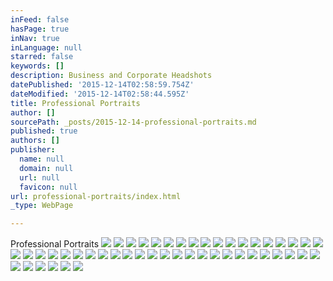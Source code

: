 ```yaml
---
inFeed: false
hasPage: true
inNav: true
inLanguage: null
starred: false
keywords: []
description: Business and Corporate Headshots
datePublished: '2015-12-14T02:58:59.754Z'
dateModified: '2015-12-14T02:58:44.595Z'
title: Professional Portraits
author: []
sourcePath: _posts/2015-12-14-professional-portraits.md
published: true
authors: []
publisher:
  name: null
  domain: null
  url: null
  favicon: null
url: professional-portraits/index.html
_type: WebPage

---
```

Professional Portraits
![](https://s3-us-west-2.amazonaws.com/the-grid-img/p/e4249eb4e62cff75652d5540ca1c0713abff38c5.jpg)
![](https://s3-us-west-2.amazonaws.com/the-grid-img/p/e8289bd1df66229c672c878fe3a04b65c0011a4d.jpg)
![](https://s3-us-west-2.amazonaws.com/the-grid-img/p/50d88cdd145c06921d399d1419d9433c15f66b61.jpg)
![](https://s3-us-west-2.amazonaws.com/the-grid-img/p/26b234b2fea7ef136e94cf6f4b3ea6cfca954493.jpg)
![](https://s3-us-west-2.amazonaws.com/the-grid-img/p/b56fe48c91aa33ce8cea5893979e42743bff8aa9.jpg)
![](https://s3-us-west-2.amazonaws.com/the-grid-img/p/b8ec168bbe52c58766d0c6a23042cd3efc722683.jpg)
![](https://s3-us-west-2.amazonaws.com/the-grid-img/p/1d9a34361c6042532d7b9d0250937ae3c9c045e7.jpg)
![](https://s3-us-west-2.amazonaws.com/the-grid-img/p/4534f88f52a81d90e51d5901525900105ab243d6.jpg)
![](https://s3-us-west-2.amazonaws.com/the-grid-img/p/ed20c702a2f5301a7cba9446626e0ca0b00d9e3c.jpg)
![](https://s3-us-west-2.amazonaws.com/the-grid-img/p/ac87c2240935c3039080305d4909c503b25ca939.jpg)
![](https://s3-us-west-2.amazonaws.com/the-grid-img/p/f4bdb74a59e191cdfcb6a16e64d7e7c3292624d9.jpg)
![](https://s3-us-west-2.amazonaws.com/the-grid-img/p/eb8b4b50c3321e2d99df5a6026fc92cea4c87042.jpg)
![](https://s3-us-west-2.amazonaws.com/the-grid-img/p/7f3fa7a736a818a8624100174aa2f49e19a06f59.jpg)
![](https://s3-us-west-2.amazonaws.com/the-grid-img/p/45befb50fbaf62e4e56ed99e2fea1ab677d3617a.jpg)
![](https://s3-us-west-2.amazonaws.com/the-grid-img/p/106f591b3a1e4662f2a65f639c87e339992beea7.jpg)
![](https://s3-us-west-2.amazonaws.com/the-grid-img/p/7652635c8172b73d655f491c3f83c10d67dfd445.jpg)
![](https://s3-us-west-2.amazonaws.com/the-grid-img/p/43b11b120141bf544c1ec0037b1bdcf1cb42beec.jpg)
![](https://s3-us-west-2.amazonaws.com/the-grid-img/p/ee7ad4190ad627ead377fcf70741771d5fb9ffd2.jpg)
![](https://s3-us-west-2.amazonaws.com/the-grid-img/p/648c9e1347468b3ec7f347f86c05a46c161b6208.jpg)
![](https://s3-us-west-2.amazonaws.com/the-grid-img/p/2af05545f068f85439f6347d6d6d07760b82e75d.jpg)
![](https://s3-us-west-2.amazonaws.com/the-grid-img/p/7734ed3ddc9571b32d892fcc50a65f0835163e50.jpg)
![](https://s3-us-west-2.amazonaws.com/the-grid-img/p/f32145d66dae614aaa7799b0ca55ccfe5e161e4a.jpg)
![](https://s3-us-west-2.amazonaws.com/the-grid-img/p/4b9c9f287e9a2eca7209f8cfa2b1a68fce92a1fe.jpg)
![](https://s3-us-west-2.amazonaws.com/the-grid-img/p/424116cd39ce572a464a2409248eebd43d7aabfa.jpg)
![](https://s3-us-west-2.amazonaws.com/the-grid-img/p/6114e460050a17409bf28f1cb9f0fb421365309b.jpg)
![](https://s3-us-west-2.amazonaws.com/the-grid-img/p/20caa5cd6ef6d07f8b73a3df1d8c2dc45d33e9a5.jpg)
![](https://s3-us-west-2.amazonaws.com/the-grid-img/p/e8ffcf51252c990be3ef6eb309f45641451ad3eb.jpg)
![](https://s3-us-west-2.amazonaws.com/the-grid-img/p/b40aa9fd3338b67e104c196112f23b91aad9e0be.jpg)
![](https://s3-us-west-2.amazonaws.com/the-grid-img/p/3e30398f61d1dd4e9a7d83dc4ec4cc581f9769bc.jpg)
![](https://s3-us-west-2.amazonaws.com/the-grid-img/p/cbe8976a355a919ba8ba2a98c56ea9fabedb7f45.jpg)
![](https://s3-us-west-2.amazonaws.com/the-grid-img/p/5dde1d1b76d419ce84520e49fe0e877c938fa4c0.jpg)
![](https://s3-us-west-2.amazonaws.com/the-grid-img/p/2999af8f09478ff103cd4fdc5a12a0a6419cdcef.jpg)
![](https://s3-us-west-2.amazonaws.com/the-grid-img/p/03bfe0ff7aeb49ebe79a5daa241ea7b66a46593e.jpg)
![](https://s3-us-west-2.amazonaws.com/the-grid-img/p/756af0b8b20459118d7e784200853210abd2bff0.jpg)
![](https://s3-us-west-2.amazonaws.com/the-grid-img/p/eec162c252b629ed587cd93e9ee1380e9f6c70fc.jpg)
![](https://s3-us-west-2.amazonaws.com/the-grid-img/p/0255ca13181e5a61a5771cdf98311dfa4e0a3294.jpg)
![](https://s3-us-west-2.amazonaws.com/the-grid-img/p/10a90940ada3a6f4196a0eaa06d5419773ec13f1.jpg)
![](https://s3-us-west-2.amazonaws.com/the-grid-img/p/963eae4f31c642ecd8e67d7d1403c01ccb5d1d1c.jpg)
![](https://s3-us-west-2.amazonaws.com/the-grid-img/p/703db41f917b982d06cac616246db81380d9a473.jpg)
![](https://s3-us-west-2.amazonaws.com/the-grid-img/p/e810b7e27608f501a3ee3ba077cfd4084d0e64ea.jpg)
![](https://s3-us-west-2.amazonaws.com/the-grid-img/p/41c2c9351da55529c10ed42854069d6ec1eeef2e.jpg)
![](https://s3-us-west-2.amazonaws.com/the-grid-img/p/ff5d90695c2b45e31a610112cb63688e18f62974.jpg)
![](https://s3-us-west-2.amazonaws.com/the-grid-img/p/ab8b0af50f59d77cbc90cfa38002513577f706c5.jpg)
![](https://s3-us-west-2.amazonaws.com/the-grid-img/p/d120168dd5bc035c8cd944029305603190b9520f.jpg)
![](https://s3-us-west-2.amazonaws.com/the-grid-img/p/79dd5853fdf2242c48e46f6a49e760621b971920.jpg)
![](https://s3-us-west-2.amazonaws.com/the-grid-img/p/63587f77be388c506b66c4d2c5c76e08dbf4bd83.jpg)
![](https://s3-us-west-2.amazonaws.com/the-grid-img/p/71bd052e6933b068d416549a3bed3e3319670929.jpg)
![](https://s3-us-west-2.amazonaws.com/the-grid-img/p/1b826f912e9ea3149ecbd17e274a194c02105b4f.jpg)
![](https://s3-us-west-2.amazonaws.com/the-grid-img/p/6fe0f6cbdef63e51fbdf9d5771c6893551400768.jpg)
